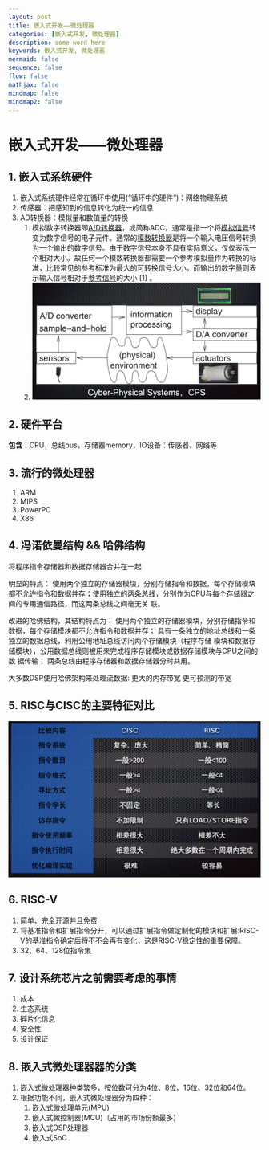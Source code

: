 ```yaml
---
layout: post
title: 嵌入式开发——微处理器
categories: [嵌入式开发, 微处理器]
description: some word here
keywords: 嵌入式开发, 微处理器
mermaid: false
sequence: false
flow: false
mathjax: false
mindmap: false
mindmap2: false
---
```


# 嵌入式开发——微处理器

## 1. 嵌入式系统硬件

1. 嵌入式系统硬件经常在循环中使用(“循环中的硬件”)：网络物理系统
2. 传感器：把感知到的信息转化为统一的信息
3. AD转换器：模拟量和数值量的转换
   1. 模拟数字转换器即[A/D转换器](https://baike.baidu.com/item/A%2FD转换器/4883848)，或简称ADC，通常是指一个将[模拟信号](https://baike.baidu.com/item/模拟信号/706796)转变为数字信号的电子元件。通常的[模数转换器](https://baike.baidu.com/item/模数转换器/7745507)是将一个输入电压信号转换为一个输出的数字信号。由于数字信号本身不具有实际意义，仅仅表示一个相对大小。故任何一个模数转换器都需要一个参考模拟量作为转换的标准，比较常见的参考标准为最大的可转换信号大小。而输出的数字量则表示输入信号相对于[参考信号](https://baike.baidu.com/item/参考信号/16525876)的大小 [1] 。
   2. ![截屏2023-09-20 14.46.44](https://github.com/ShadowOnYOU/images/blob/main/test202309201446943.png?raw=true)

## 2. 硬件平台

**包含**：CPU，总线bus，存储器memory，IO设备：传感器，网络等

## 3. 流行的微处理器

1. ARM
2. MIPS
3. PowerPC
4. X86

## 4. 冯诺依曼结构 && 哈佛结构

将程序指令存储器和数据存储器合并在一起

明显的特点： 使用两个独立的存储器模块，分别存储指令和数据，每个存储模块都不允许指令和数据并存；使用独立的两条总线，分别作为CPU与每个存储器之间的专用通信路径，而这两条总线之间毫无关 联。 

改进的哈佛结构，其结构特点为： 使用两个独立的存储器模块，分别存储指令和数据，每个存储模块都不允许指令和数据并存； 具有一条独立的地址总线和一条独立的数据总线，利用公用地址总线访问两个存储模块（程序存储 模块和数据存储模块），公用数据总线则被用来完成程序存储模块或数据存储模块与CPU之间的数 据传输； 两条总线由程序存储器和数据存储器分时共用。 

大多数DSP使用哈佛架构来处理流数据: 更大的内存带宽 更可预测的带宽

## 5. RISC与CISC的主要特征对比

![截屏2023-09-20 15.10.19](https://github.com/ShadowOnYOU/images/blob/main/test202309201510865.png?raw=true)

## 6. RISC-V

1. 简单、完全开源并且免费
2. 将基准指令和扩展指令分开，可以通过扩展指令做定制化的模块和扩展:RISC-V的基准指令确定后将不不会再有变化，这是RISC-V稳定性的重要保障。
3. 32、64、128位指令集

## 7. 设计系统芯片之前需要考虑的事情

1. 成本
2. 生态系统
3. 碎片化信息
4. 安全性
5. 设计保证

## 8. 嵌入式微处理器器的分类

1. 嵌入式微处理器种类繁多，按位数可分为4位、8位、16位、32位和64位。
2. 根据功能不同，嵌入式微处理器分为四种：
   1. 嵌入式微处理单元(MPU)
   2. 嵌入式微控制器(MCU)（占用的市场份额最多）
   3. 嵌入式DSP处理器
   4. 嵌入式SoC

